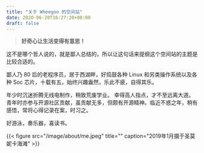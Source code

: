 ```yaml
---
title: "关于 Wheegoo 的空间站"
date: 2020-06-20T16:27:20+08:00
draft: false
---
```


> **好奇心让生活变得有意思！**

这不是哪个哲人说的，就是鄙人总结的，所以让这句话来提纲这个空间站的主题是比较合适的。

鄙人乃 80 后的老程序员，居于西湖畔，好捣鼓各种 Linux 和另类操作系统以及各种 Soc 芯片，十载有五，始终兴趣盎然，乐此不疲，自得其乐。

年少时沉迷折腾无线电制作，稍致荒废学业。 幸得高人指点，才不至远离大道。 青年时亦参与开源社区贡献，虽贡献无多，但颇有开源精神。临近不惑之年，稍有感悟，常将心得记录在案，时习之。

好游泳，奏乐器，喜读书。

{{< figure src="/image/about/me.jpeg" title="" caption="2019年1月摄于圣莫妮卡海滩" >}}
